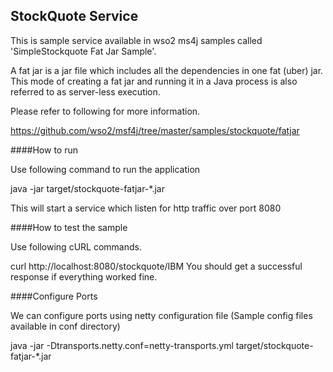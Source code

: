 StockQuote Service
------------------

This is sample service available in wso2 ms4j samples called 'SimpleStockquote Fat Jar Sample'. 

A fat jar is a jar file which includes all the dependencies in one fat (uber) jar. 
This mode of creating a fat jar and running it in a Java process is also referred to as server-less execution.


Please refer to following for more information.
  
  https://github.com/wso2/msf4j/tree/master/samples/stockquote/fatjar
    

####How to run

Use following command to run the application

java -jar target/stockquote-fatjar-*.jar

This will start a service which listen for http traffic over port 8080


####How to test the sample 

Use following cURL commands.

curl http://localhost:8080/stockquote/IBM
You should get a successful response if everything worked fine.


####Configure Ports


We can configure ports using  netty configuration file (Sample config files available in conf directory)

java -jar -Dtransports.netty.conf=netty-transports.yml target/stockquote-fatjar-*.jar

